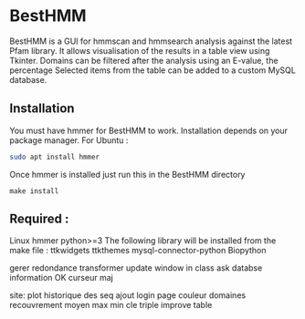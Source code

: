 # BestHMM
BestHMM is a GUI for hmmscan and hmmsearch analysis against the latest Pfam library.
It allows visualisation of the results in a table view using Tkinter. 
Domains can be filtered after the analysis using an E-value, the percentage 
Selected items from the table can be added to a custom MySQL database.



## Installation
You must have hmmer for BestHMM to work.
Installation depends on your package manager.
For Ubuntu :
```bash
sudo apt install hmmer
```

Once hmmer is installed just run this in the BestHMM directory 
```make
make install
```
## Required :
Linux
hmmer
python>=3
The following library will be installed from the make file :
ttkwidgets
ttkthemes
mysql-connector-python
Biopython

gerer redondance
transformer update window in class
ask databse information OK
curseur maj

site:
plot historique des seq ajout
login page
couleur domaines
recouvrement moyen max min
cle triple
improve table
